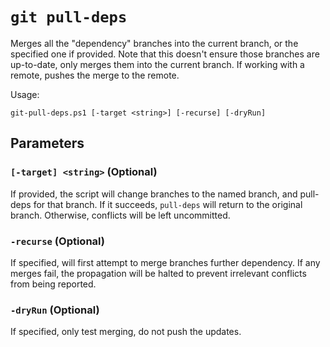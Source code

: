 # `git pull-deps`

Merges all the "dependency" branches into the current branch, or the specified one
if provided. Note that this doesn't ensure those branches are up-to-date, only
merges them into the current branch. If working with a remote, pushes the merge
to the remote.

Usage:

    git-pull-deps.ps1 [-target <string>] [-recurse] [-dryRun]

## Parameters

### `[-target] <string>` (Optional)

If provided, the script will change branches to the named branch, and
pull-deps for that branch. If it succeeds, `pull-deps` will return to
the original branch. Otherwise, conflicts will be left uncommitted.

### `-recurse` (Optional)

If specified, will first attempt to merge branches further dependency. If any
merges fail, the propagation will be halted to prevent irrelevant conflicts from
being reported.

### `-dryRun` (Optional)

If specified, only test merging, do not push the updates.
